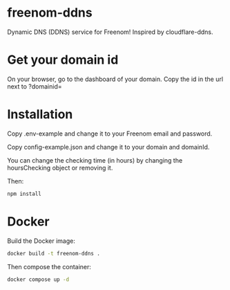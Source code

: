 # freenom-ddns

Dynamic DNS (DDNS) service for Freenom! Inspired by cloudflare-ddns.

# Get your domain id

On your browser, go to the dashboard of your domain. Copy the id in the url next to ?domainid=

# Installation

Copy .env-example and change it to your Freenom email and password.

Copy config-example.json and change it to your domain and domainId.

You can change the checking time (in hours) by changing the hoursChecking object or removing it.

Then:

```bash
npm install
```

# Docker

Build the Docker image:

```bash
docker build -t freenom-ddns .
```

Then compose the container:

```bash
docker compose up -d
```

